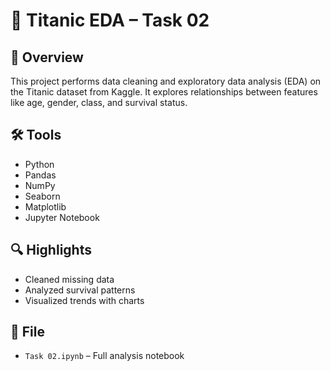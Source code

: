 # 🚢 Titanic EDA – Task 02

## 📌 Overview  
This project performs data cleaning and exploratory data analysis (EDA) on the Titanic dataset from Kaggle. It explores relationships between features like age, gender, class, and survival status.

## 🛠 Tools  
- Python  
- Pandas  
- NumPy  
- Seaborn  
- Matplotlib  
- Jupyter Notebook  

## 🔍 Highlights  
- Cleaned missing data  
- Analyzed survival patterns  
- Visualized trends with charts  

## 📁 File  
- `Task 02.ipynb` – Full analysis notebook  
